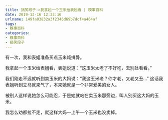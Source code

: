 ```yaml
---
title: 搞笑段子->我拿起一个玉米给表姐看 | 糗事百科
date: 2019-12-16 12:33:16
urlname: 149fa03832a3f2346d69b7dcf4a464af
tags: 
- 糗事百科
categories:
- 糗事百科
- 搞笑段子
---
```

有一次，我和表姐准备买点玉米炖排骨。

我拿起一个玉米给表姐看，表姐说道：“这玉米太老了不好吃，去别处看看。”

我们刚走不远就听到卖玉米的大妈说：“我这玉米老？你才老，又老又丑…” 这话我表姐听到立马就来气了，本来她就是一个非常爱美的女人。

被别人这样说她怎么可能忍，于是她就站在卖玉米那旁边，叫人别买这大妈的玉米。

我怎么劝都拉不走，就这样大妈一上午一个玉米也没卖掉。


